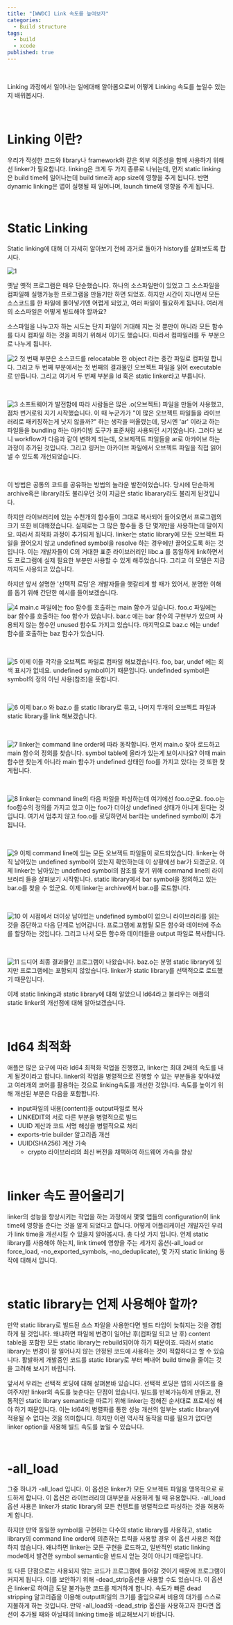 ```yaml
---
title: "[WWDC] Link 속도를 높여보자"
categories:
  - Build structure
tags:
  - build
  - xcode
published: true
---
```


<br/>

Linking 과정에서 일어나는 일에대해 알아봄으로써 어떻게 Linking 속도를 높일수 있는지 배워봅시다.

<br/>

# Linking 이란?

우리가 작성한 코드와 library나 framework와 같은 외부 의존성을 함께 사용하기 위해선 linker가 필요합니다. linking은 크게 두 가지 종류로 나뉘는데, 먼저 static linking은 build time에 일어나는데 build time과 app size에 영향을 주게 됩니다. 반면 dynamic linking은 앱이 실행될 때 일어나며, launch time에 영향을 주게 됩니다.

<br/>

# Static Linking

Static linking에 대해 더 자세히 알아보기 전에 과거로 돌아가 history를 살펴보도록 합시다.

![1](https://github.com/wannagohome/wannagohome.github.io/blob/master/assets/images/link_fast/1.png?raw=true)

옛날 옛적 프로그램은 매우 단순했습니다. 하나의 소스파일만이 있었고 그 소스파일을 컴파일해 실행가능한 프로그램을 만들기만 하면 되었죠. 하지만 시간이 지나면서 모든 소스코드를 한 파일에 몰아넣기엔 어렵게 되었고, 여러 파일이 필요하게 됩니다. 여러개의 소스파일은 어떻게 빌드해야 할까요?

소스파일을 나누고자 하는 시도는 단지 파일이 거대해 지는 것 뿐만이 아니라 모든 함수를 다시 컴파일 하는 것을 피하기 위해서 이기도 했습니다. 따라서 컴파일러를 두 부분으로 나누게 됩니다.

![2](https://github.com/wannagohome/wannagohome.github.io/blob/master/assets/images/link_fast/2.png?raw=true)
첫 번째 부분은 소스코드를 relocatable 한 object 라는 중간 파일로 컴파일 합니다. 그리고 두 번째 부분에서는 첫 번째의 결과물인 오브젝트 파일을 읽어 executable로 만듭니다. 그리고 여기서 두 번째 부분을 ld 혹은 static linker라고 부릅니다.

<br/>

![3](https://github.com/wannagohome/wannagohome.github.io/blob/master/assets/images/link_fast/3.png?raw=true)
소프트웨어가 발전함에 따라 사람들은 많은 .o(오브젝트) 파일을 만들어 사용했고, 점차 번거로워 지기 시작했습니다. 이 때 누군가가 "이 많은 오브젝트 파일들을 라이브러리로 패키징하는게 낫지 않을까?" 하는 생각을 떠올렸는데, 당시엔 'ar' 이라고 하는 파일들을 bundling 하는 아카이빙 도구가 표준처럼 사용되던 시기였습니다. 그러다 보니 workflow가 다음과 같이 변하게 되는데, 오브제젝트 파일들을 ar로 아카이브 하는 과정이 추가된 것입니다. 그리고 링커는 아카이브 파일에서 오브젝트 파일을 직접 읽어낼 수 있도록 개선되었습니다.

<br/>

이 방법은 공통의 코드를 공유하는 방법의 놀라운 발전이었습니다. 당시에 단순하게 archive혹은 library라도 불리우던 것이 지금은 static libarary라도 불리게 된것입니다.

하지만 라이브러리에 있는 수천개의 함수들이 그대로 복사되어 들어오면서 프로그램의 크기 또한 비대해졌습니다. 실제로는 그 많은 함수들 중 단 몇개만을 사용하는데 말이지요. 따라서 최적화 과정이 추가되게 됩니다. linker는 static library에 모든 오브젝트 파일을 끌어오지 않고 undefined symbol을 resolve 하는 경우에만 끌어오도록 하는 것입니다. 이는 개발자들이 C의 거대한 표준 라이브러리인 libc.a 를 동일하게 link하면서도 프로그램에 실제 필요한 부분만 사용할 수 있게 해주었습니다. 그리고 이 모델은 지금까지도 사용되고 있습니다.

하지만 앞서 설명한 '선택적 로딩'은 개발자들을 햇갈리게 할 때가 있어서, 분명한 이해를 돕기 위해 간단한 예시를 들어보겠습니다. 

![4](https://github.com/wannagohome/wannagohome.github.io/blob/master/assets/images/link_fast/4.png?raw=true)
main.c 파일에는 foo 함수를 호출하는 main 함수가 있습니다. foo.c 파일에는 bar 함수를 호출하는 foo 함수가 있습니다. bar.c 에는 bar 함수의 구현부가 있으며 사용되지 않는 함수인 unused 함수도 가지고 있습니다. 마지막으로 baz.c 에는 undef 함수를 호출하는 baz 함수가 있습니다.

<br/>

![5](https://github.com/wannagohome/wannagohome.github.io/blob/master/assets/images/link_fast/5.png?raw=true)
이제 이들 각각을 오브젝트 파일로 컴파일 해보겠습니다. foo, bar, undef 에는 회색 표시가 없네요. undefined symbol이기 때문입니다. undefinded symbol은 symbol의 정의 아닌 사용(참조)을 뜻합니다.

<br/>

![6](https://github.com/wannagohome/wannagohome.github.io/blob/master/assets/images/link_fast/6.png?raw=true)
이제 bar.o 와 baz.o 를 static library로 묶고, 나머지 두개의 오브젝트 파일과 static library를 link 해보겠습니다.

<br/>

![7](https://github.com/wannagohome/wannagohome.github.io/blob/master/assets/images/link_fast/7.png?raw=true)
linker는 command line order에 따라 동작합니다. 먼저 main.o 찾아 로드하고 main 함수의 정의를 찾습니다. symbol table에 올라가 있는게 보이시나요? 이때 main 함수만 찾는게 아니라 main 함수가 undefined 상태인 foo를 가지고 있다는 것 또한 찾게됩니다.

<br/>

![8](https://github.com/wannagohome/wannagohome.github.io/blob/master/assets/images/link_fast/8.png?raw=true)
linker는 command line의 다음 파일을 파싱하는데 여기에선 foo.o군요. foo.o는 foo함수의 정의를 가지고 있고 이는 foo가 더이상 undefined 상태가 아니게 된다는 것입니다. 여기서 멈추지 않고 foo.o를 로딩하면서 bar라는 undefined symbol이 추가됩니다.

<br/>

![9](https://github.com/wannagohome/wannagohome.github.io/blob/master/assets/images/link_fast/9.png?raw=true)
이제 command line에 있는 모든 오브젝트 파일들이 로드되었습니다. linker는 아직 남아있는 undefined symbol이 있는지 확인하는데 이 상황에선 bar가 되겠군요. 이제 linker는 남아있는 undefined symbol의 참조를 찾기 위해 command line의 라이브러리 들을 살펴보기 시작합니다. static library에서 bar symbol을 정의하고 있는 bar.o를 찾을 수 있군요. 이제 linker는 archive에서 bar.o를 로드합니다. 

<br/>

![10](https://github.com/wannagohome/wannagohome.github.io/blob/master/assets/images/link_fast/10.png?raw=true)
이 시점에서 더이상 남아있는 undefined symbol이 없으니 라이브러리를 읽는 것을 중단하고 다음 단계로 넘어갑니다. 프로그램에 포함될 모든 함수와 데이터에 주소를 할당하는 것입니다. 그리고 나서 모든 함수와 데이터들을 output 파일로 복사합니다.

<br/>

![11](https://github.com/wannagohome/wannagohome.github.io/blob/master/assets/images/link_fast/11.png?raw=true)
드디어 최종 결과물인 프로그램이 나왔습니다. baz.o는 분명 static library에 있지만 프로그램에는 포함되지 않았습니다. linker가 static library를 선택적으로 로드했기 때문입니다.

이제 static linking과 static library에 대해 알았으니 ld64라고 불리우는 애플의 static linker의 개선점에 대해 알아보겠습니다.

<br/>

# ld64 최적화

애플은 많은 요구에 따라 ld64 최적화 작업을 진행했고, linker는 최대 2배의 속도를 내게 될것이라고 합니다. linker의 작업을 병렬적으로 진행할 수 있는 부분들을 찾아내었고 여러개의 코어를 활용하는 것으로 linking속도를 개선한 것입니다. 속도를 높이기 위해 개선된 부분은 다음을 포함합니다.

- input파일의 내용(content)을 output파일로 복사
- LINKEDIT의 서로 다른 부분을 병렬적으로 빌드
- UUID 계산과 코드 서명 해싱을 병렬적으로 처리
- exports-trie builder 알고리즘 개선
- UUID(SHA256) 계산 가속
  - crypto 라이브러리의 최신 버전을 채택하여 하드웨어 가속을 향상

<br/>

# linker 속도 끌어올리기

linker의 성능을 향상시키는 작업을 하는 과정에서 몇몇 앱들의 configuration이 link time에 영향을 준다는 것을 알게 되었다고 합니다. 어떻게 어플리케이션 개발자인 우리가 link time을 개선시킬 수 있을지 알아봅시다. 총 다섯 가지 입니다. 언제 static library를 사용해야 하는지, link time에 영향을 주는 세가지 옵션(-all_load or force_load, -no_exported_symbols, -no_deduplicate), 몇 가지 static linking 동작에 대해서 입니다.


<br/>

# static library는 언제 사용해야 할까?

만약 static library로 빌드된 소스 파일을 사용한다면 빌드 타임이 늦춰지는 것을 경험하게 될 것입니다. 왜냐하면 파일에 변경이 일어난 후(컴파일 되고 난 후) content table을 포함한 모든 static library는 rebuild되어야 하기 때문이죠. 따라서 static library는 변경이 잘 일어나지 않는 안정된 코드에 사용하는 것이 적합하다고 할 수 있습니다. 활발하게 개발중인 코드를 static library로 부터 빼내어 build time을 줄이는 것을 고려해 보시기 바랍니다.

앞서서 우리는 선택적 로딩에 대해 살펴본바 있습니다. 선택적 로딩은 앱의 사이즈를 줄여주지만 linker의 속도를 늦춘다는 단점이 있습니다. 빌드를 반복가능하게 만들고, 전통적인 static library semantic을 따르기 위해 linker는 정해진 순서대로 프로세싱 해야 하기 때문입니다. 이는 ld64의 병렬화를 통한 성능 개선의 일부는 static library에 적용될 수 없다는 것을 의미합니다. 하지만 이런 역사적 동작을 따를 필요가 없다면 linker option을 사용해 빌드 속도를 높일 수 있습니다.

<br/>

# -all_load

그중 하나가 -all_load 입니다. 이 옵션은 linker가 모든 오브젝트 파일을 맹목적으로 로드하게 합니다. 이 옵션은 라이브러리의 대부분을 사용하게 될 때 유용합니다. -all_load 옵션 사용은 linker가 static library의 모든 컨텐트를 병렬적으로 파싱하는 것을 허용하게 합니다.

하지만 만약 동일한 symbol을 구현하는 다수의 static library를 사용하고, static library의 command line order에 의존하는 트릭을 사용할 경우 이 옵션 사용은 적합하지 않습니다. 왜냐하면 linker는 모든 구현을 로드하고, 일반적인 static linking mode에서 발견한 symbol semantic을 반드시 얻는 것이 아니기 때문입니다.

또 다른 단점으로는 사용되지 않는 코드가 프로그램에 들어갈 것이기 때문에 프로그램이 커지게 됩니다. 이를 보안하기 위해 -dead_strip옵션을 사용할 수도 있습니다. 이 옵션은 linker로 하여금 도달 불가능한 코드를 제거하게 합니다. 속도가 빠른 dead stripping 알고리즘을 이용해 output파일의 크기를 줄임으로써 비용의 대가를 스스로 지불하게 하는 것입니다. 만약 -all_load와 -dead_strip 옵션을 사용하고자 한다면 옵션이 추가될 때와 아닐때의 linking time을 비교해보시기 바랍니다.